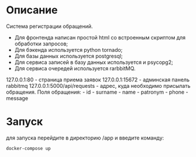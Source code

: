 # Описание

Система регистрации обращений.
- Для фронтенда написан простой html со встроенным скриптом для обработки запросов;
- Для бэкенда используется python tornado;
- Для базы данных используется postgresql;
- Для сервиса записей в базу данных используется и psycopg2;
- Для сервиса очередей используется rarbbitMQ.


127.0.0.1:80 - страница приема заявок
127.0.0.1:15672 - админская панель rabbitmq
127.0.0.1:5000/api/requests - адрес, куда необходимо присылать обращения.
Поля обращения:
    - id 
    - surname 
    - name 
    - patronym 
    - phone 
    - message 
    
# Запуск

для запуска перейдите в директорию /app и введите команду:

```
docker-compose up
```
